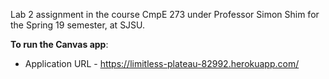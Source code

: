 Lab 2 assignment in the course CmpE 273 under Professor Simon Shim for the Spring 19 semester, at SJSU.

**To run the Canvas app**:

- Application URL - https://limitless-plateau-82992.herokuapp.com/



